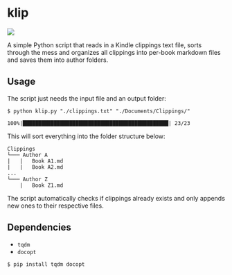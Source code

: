 # klip

![](https://img.shields.io/badge/python-3-blue)

A simple Python script that reads in a Kindle clippings text file, sorts through the mess and organizes all clippings into per-book markdown files and saves them into author folders. 

## Usage

The script just needs the input file and an output folder:

```
$ python klip.py "./clippings.txt" "./Documents/Clippings/"

100%|███████████████████████████████████████████████| 23/23
```

This will sort everything into the folder structure below:

```
Clippings
└─── Author A
|   |   Book A1.md
|   |   Book A2.md
...
└─── Author Z
    |   Book Z1.md
```

The script automatically checks if clippings already exists and only appends new ones to their respective files.

## Dependencies

* `tqdm`
* `docopt`

```
$ pip install tqdm docopt
```